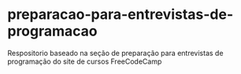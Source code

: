 # preparacao-para-entrevistas-de-programacao
Respositorio baseado na seção de preparação para entrevistas de programação do site de cursos FreeCodeCamp
